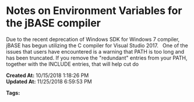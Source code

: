 # Notes on Environment Variables for the jBASE compiler

Due to the recent deprecation of Windows SDK for Windows 7 compiler, jBASE has begun utilizing the C compiler for Visual Studio 2017.   One of the issues that users have encountered is a warning that PATH is too long and has been truncated. If you remove the "redundant" entries from your PATH, together with the INCLUDE entries, that will help cut do  

**Created At:** 10/15/2018 1:18:26 PM  
**Updated At:** 11/25/2018 6:59:53 PM  

**Tags:**
<badge text='path' vertical='middle' />
<badge text='windows' vertical='middle' />
<badge text='compiler' vertical='middle' />
<badge text='environment variables' vertical='middle' />
